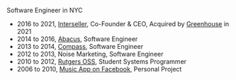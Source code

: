 Software Engineer in NYC

* 2016 to 2021, [Interseller](https://www.interseller.io), Co-Founder & CEO, Acquired by [Greenhouse](https://greenhouse.com) in 2021
* 2014 to 2016, [Abacus](https://abacus.com), Software Engineer
* 2013 to 2014, [Compass](https://compass.com), Software Engineer
* 2012 to 2013, Noise Marketing, Software Engineer
* 2010 to 2012, [Rutgers OSS](https://oss.rutgers.edu), Student Systems Programmer
* 2006 to 2010, [Music App on Facebook](https://github.com/sjlu/fb-music-app), Personal Project
